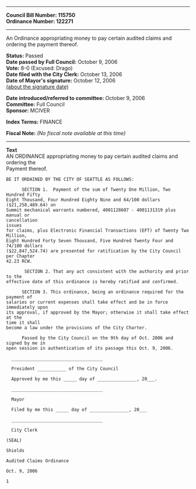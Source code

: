 * * * * *  
  
**Council Bill Number: [](#h0)[](#h2)115750**   
**Ordinance Number: 122271**  
  
* * * * *  
  
An Ordinance appropriating money to pay certain audited claims and ordering the payment thereof.  
  
**Status:** Passed   
**Date passed by Full Council:** October 9, 2006   
**Vote:** 8-0 (Excused: Drago)   
**Date filed with the City Clerk:** October 13, 2006   
**Date of Mayor's signature:** October 12, 2006   
[(about the signature date)](/~public/approvaldate.htm)   
  
  
**Date introduced/referred to committee:** October 9, 2006   
**Committee:** Full Council   
**Sponsor:** MCIVER   
  
**Index Terms:** FINANCE  
  
**Fiscal Note:** *(No fiscal note available at this time)*  
  
* * * * *  
  
**Text**  
    AN ORDINANCE appropriating money to pay certain audited claims and ordering the  
    Payment thereof.  
  
    BE IT ORDAINED BY THE CITY OF SEATTLE AS FOLLOWS:  
  
          SECTION 1.  Payment of the sum of Twenty One Million, Two Hundred Fifty  
    Eight Thousand, Four Hundred Eighty Nine and 64/100 dollars ($21,258,489.64) on  
    Summit mechanical warrants numbered, 4001128607 - 4001131319 plus manual or  
    cancellation  
    issues  
    for claims, plus Electronic Financial Transactions (EFT) of Twenty Two Million,  
    Eight Hundred Forty Seven Thousand, Five Hundred Twenty Four and 74/100 dollars  
    ($22,847,524.74) are presented for ratification by the City Council per Chapter  
    42.23 RCW.  
  
           SECTION 2. That any act consistent with the authority and prior to the  
    effective date of this ordinance is hereby ratified and confirmed.  
  
          SECTION 3. This ordinance, being an ordinance required for the payment of  
    salaries or current expenses shall take effect and be in force immediately upon  
    its approval, if approved by the Mayor; otherwise it shall take effect at the  
    time it shall  
    become a law under the provisions of the City Charter.  
  
          Passed by the City Council on the 9th day of Oct. 2006 and signed by me in  
    open session in authentication of its passage this Oct. 9, 2006.  
  
      ___________________________________  
  
      President ___________ of the City Council  
  
      Approved by me this _____ day of _______________, 20___.  
  
      ___________________________________  
  
      Mayor  
  
      Filed by me this _____ day of _______________, 20___  
  
      ___________________________________  
  
      City Clerk  
  
    (SEAL)  
  
    Shields  
  
    Audited Claims Ordinance  
  
    Oct. 9, 2006  
  
    1  

